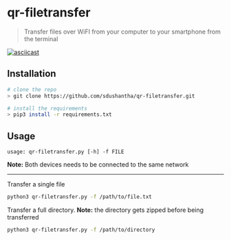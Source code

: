 # qr-filetransfer
> Transfer files over WiFI from your computer to your smartphone from the terminal

[![asciicast](https://asciinema.org/a/173861.png)](https://asciinema.org/a/173861)

## Installation

```bash
# clone the repo
> git clone https://github.com/sdushantha/qr-filetransfer.git

# install the requirements
> pip3 install -r requirements.txt
```


## Usage
```
usage: qr-filetransfer.py [-h] -f FILE
```

**Note:** Both devices needs to be connected to the same network

---

Transfer a single file
```bash
python3 qr-filetransfer.py -f /path/to/file.txt
```


Transfer a full directory. **Note:** the directory gets zipped before being transferred
```bash
python3 qr-filetransfer.py -f /path/to/directory
```
